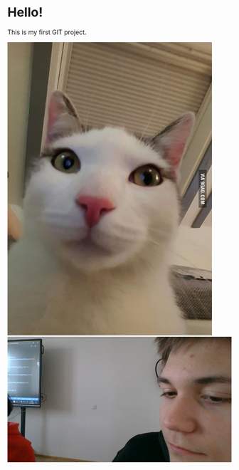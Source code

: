 # Hello!

This is my first GIT project.

![Github Logo](https://github.com/kiirlstsebrakov/TA-21V-lihtsamad-rakendused/blob/main/a9Yv0NK_460s.jpg)
![Logo](/Images/funny_guy.png)